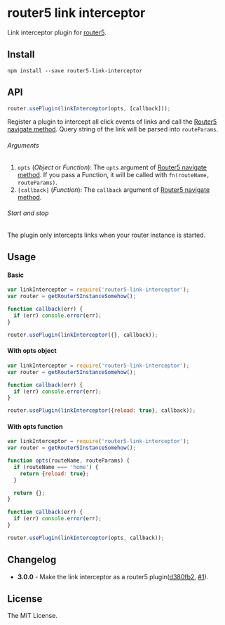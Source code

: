 # router5 link interceptor
Link interceptor plugin for [router5](http://router5.github.io/).

## Install
```
npm install --save router5-link-interceptor
```



## API
```javascript
router.usePlugin(linkInterceptor(opts, [callback]));
```
Register a plugin to intercept all click events of links and call the [Router5 navigate method](http://router5.github.io/docs/navigation.html). Query string of the link will be parsed into `routeParams`.

###### Arguments
1. `opts` (*Object* or *Function*): The `opts` argument of [Router5 navigate method](http://router5.github.io/docs/navigation.html#navigating-to-a-specific-route). If you pass a Function, it will be called with `fn(routeName, routeParams)`.
2. `[callback]` (*Function*): The `callback` argument of [Router5 navigate method](http://router5.github.io/docs/navigation.html#navigating-to-a-specific-route).

###### Start and stop
The plugin only intercepts links when your router instance is started.



## Usage

#### Basic
```javascript
var linkInterceptor = require('router5-link-interceptor');
var router = getRouter5InstanceSomehow();

function callback(err) {
  if (err) console.error(err);
}

router.usePlugin(linkInterceptor({}, callback));
```

#### With opts object
```javascript
var linkInterceptor = require('router5-link-interceptor');
var router = getRouter5InstanceSomehow();

function callback(err) {
  if (err) console.error(err);
}

router.usePlugin(linkInterceptor({reload: true}, callback));
```

#### With opts function
```javascript
var linkInterceptor = require('router5-link-interceptor');
var router = getRouter5InstanceSomehow();

function opts(routeName, routeParams) {
  if (routeName === 'home') {
    return {reload: true};
  }

  return {};
}

function callback(err) {
  if (err) console.error(err);
}

router.usePlugin(linkInterceptor(opts, callback));
```

## Changelog

- **3.0.0** - Make the link interceptor as a router5 plugin([d380fb2](https://github.com/jas-chen/router5-link-interceptor/commit/d380fb276a83cedf0b18ffd0348b95ef33479821),  [#1](https://github.com/jas-chen/router5-link-interceptor/issues/1)).


## License
The MIT License.
